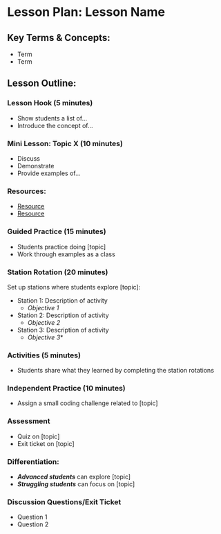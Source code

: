 # Lesson Plan: Lesson Name

## Key Terms & Concepts:

- Term
- Term

## Lesson Outline:

### Lesson Hook (5 minutes)

- Show students a list of...
- Introduce the concept of...

### Mini Lesson: Topic X (10 minutes)

- Discuss
- Demonstrate
- Provide examples of...

### Resources:
- [Resource](https://www.example.com)
- [Resource](https://www.example.com)

### Guided Practice (15 minutes)

- Students practice doing [topic]
- Work through examples as a class

### Station Rotation (20 minutes)

Set up stations where students explore [topic]:

- Station 1: Description of activity
	- 	*Objective 1*
- Station 2: Description of activity
	- 	*Objective 2*
- Station 3: Description of activity
	- 	*Objective 3**

### Activities (5 minutes)

- Students share what they learned by completing the station rotations

### Independent Practice (10 minutes)

- Assign a small coding challenge related to [topic]

### Assessment
- Quiz on [topic]
- Exit ticket on [topic]

### Differentiation:
- ***Advanced students*** can explore [topic]
- ***Struggling students*** can focus on [topic]

### Discussion Questions/Exit Ticket
- Question 1
- Question 2
